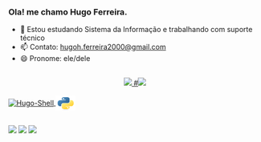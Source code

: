 ### Ola! me chamo Hugo Ferreira.

- 🔭 Estou estudando Sistema da Informação e trabalhando com suporte técnico
- 📫 Contato: hugoh.ferreira2000@gmail.com
- 😄 Pronome: ele/dele

##
<div align="center">
  <a href="https://github.com/guhzoide">
  <img height="180em" src="https://github-readme-stats.vercel.app/api?username=guhzoide&show_icons=true&theme=tokyonight&include_all_commits=true&count_private=true"/>
  #<img height="180em" src="https://github-readme-stats.vercel.app/api/top-langs/?username=guhzoide&layout=compact&langs_count=7&theme=tokyonight"/>
</div>
  
  </div>
<div style="display: inline_block"><br>
  <img align="center" alt="Hugo-Shell" height="30" width="40" src="https://cdn.jsdelivr.net/gh/devicons/devicon/icons/linux/linux-original.svg">
  <img align="center" alt="Hugo-Python" height="30" width="40" src="https://raw.githubusercontent.com/devicons/devicon/master/icons/python/python-original.svg">
</div>


##
<div>
  <a href = "https://t.me/guhzoide"><img src="https://img.shields.io/badge/Telegram-2CA5E0?style=for-the-badge&logo=telegram&logoColor=white" target="_blank"></a>  
  <a href = "mailto:hugoh.ferreira2000@gmail.com"><img src="https://img.shields.io/badge/-Gmail-%23333?style=for-the-badge&logo=gmail&logoColor=white" target="_blank"></a>
  <a href="https://www.linkedin.com/in/hugo-roberto-8943881a2/" target="_blank"><img src="https://img.shields.io/badge/-LinkedIn-%230077B5?style=for-the-badge&logo=linkedin&logoColor=white" target="_blank"></a> 
</div>
